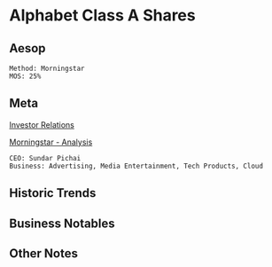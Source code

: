 # Alphabet Class A Shares
## Aesop

```
Method: Morningstar
MOS: 25%
```

## Meta
[Investor Relations](https://abc.xyz/investor/previous/)

[Morningstar - Analysis](https://www.morningstar.com/stocks/xnas/googl/analysis)

~~~
CEO: Sundar Pichai
Business: Advertising, Media Entertainment, Tech Products, Cloud
~~~


## Historic Trends


## Business Notables


## Other Notes
